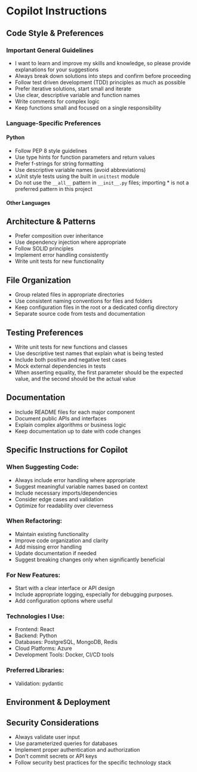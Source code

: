# Copilot Instructions

## Code Style & Preferences

### Important General Guidelines

- I want to learn and improve my skills and knowledge, so please provide explanations for your suggestions
- Always break down solutions into steps and confirm before proceeding
- Follow test driven development (TDD) principles as much as possible
- Prefer iterative solutions, start small and iterate
- Use clear, descriptive variable and function names
- Write comments for complex logic
- Keep functions small and focused on a single responsibility

### Language-Specific Preferences

#### Python

- Follow PEP 8 style guidelines
- Use type hints for function parameters and return values
- Prefer f-strings for string formatting
- Use descriptive variable names (avoid abbreviations)
- xUnit style tests using the built in `unittest` module
- Do not use the `__all__` pattern in `__init__.py` files; importing \* is not a preferred pattern in this project

#### Other Languages

<!-- Add preferences for other languages you use -->

## Architecture & Patterns

- Prefer composition over inheritance
- Use dependency injection where appropriate
- Follow SOLID principles
- Implement error handling consistently
- Write unit tests for new functionality

## File Organization

- Group related files in appropriate directories
- Use consistent naming conventions for files and folders
- Keep configuration files in the root or a dedicated config directory
- Separate source code from tests and documentation

## Testing Preferences

- Write unit tests for new functions and classes
- Use descriptive test names that explain what is being tested
- Include both positive and negative test cases
- Mock external dependencies in tests
- When asserting equality, the first parameter should be the expected value, and the second should be the actual value

## Documentation

- Include README files for each major component
- Document public APIs and interfaces
- Explain complex algorithms or business logic
- Keep documentation up to date with code changes

## Specific Instructions for Copilot

### When Suggesting Code:

- Always include error handling where appropriate
- Suggest meaningful variable names based on context
- Include necessary imports/dependencies
- Consider edge cases and validation
- Optimize for readability over cleverness

### When Refactoring:

- Maintain existing functionality
- Improve code organization and clarity
- Add missing error handling
- Update documentation if needed
- Suggest breaking changes only when significantly beneficial

### For New Features:

- Start with a clear interface or API design
- Include appropriate logging, especially for debugging purposes.
- Add configuration options where useful

### Technologies I Use:

- Frontend: React
- Backend: Python
- Databases: PostgreSQL, MongoDB, Redis
- Cloud Platforms: Azure
- Development Tools: Docker, CI/CD tools

### Preferred Libraries:

<!-- - HTTP requests: [e.g., axios, fetch, requests]
- Date/time handling: [e.g., date-fns, moment.js, datetime]
- Testing: [e.g., Jest, pytest, Go testing] -->

- Validation: pydantic

## Environment & Deployment

<!-- - Development environment: [e.g., local Docker, virtual environments]
- Deployment target: [e.g., AWS Lambda, Kubernetes, traditional servers]
- Environment variables for configuration
- Health checks and monitoring endpoints -->

## Security Considerations

- Always validate user input
- Use parameterized queries for databases
- Implement proper authentication and authorization
- Don't commit secrets or API keys
- Follow security best practices for the specific technology stack

